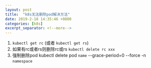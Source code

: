 ```yaml
---
layout: post
title:  "k8s无法删除pod解决方法"
date: 2019-2-18 14:35:46 +0800
categories: [k8s]
excerpt_separator: <!--more-->
---
```


1. `kubectl get rc` (或者 `kubectl get rs`)
2. 如果有rc或者rs则删除rc或rs 
    `kubectl delete rc xxx`
3. 强制删除pod
    kubectl delete pod `name` --grace-period=0 --force -n `namespace`